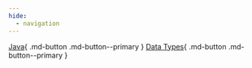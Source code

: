 ```yaml
---
hide:
  - navigation
---
```


[Java](Java/java_index.md){ .md-button .md-button--primary }
[Data Types](data_types.md){ .md-button .md-button--primary }